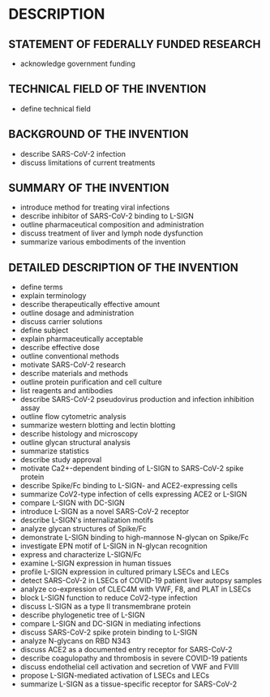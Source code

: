 # DESCRIPTION

## STATEMENT OF FEDERALLY FUNDED RESEARCH

- acknowledge government funding

## TECHNICAL FIELD OF THE INVENTION

- define technical field

## BACKGROUND OF THE INVENTION

- describe SARS-CoV-2 infection
- discuss limitations of current treatments

## SUMMARY OF THE INVENTION

- introduce method for treating viral infections
- describe inhibitor of SARS-CoV-2 binding to L-SIGN
- outline pharmaceutical composition and administration
- discuss treatment of liver and lymph node dysfunction
- summarize various embodiments of the invention

## DETAILED DESCRIPTION OF THE INVENTION

- define terms
- explain terminology
- describe therapeutically effective amount
- outline dosage and administration
- discuss carrier solutions
- define subject
- explain pharmaceutically acceptable
- describe effective dose
- outline conventional methods
- motivate SARS-CoV-2 research
- describe materials and methods
- outline protein purification and cell culture
- list reagents and antibodies
- describe SARS-CoV-2 pseudovirus production and infection inhibition assay
- outline flow cytometric analysis
- summarize western blotting and lectin blotting
- describe histology and microscopy
- outline glycan structural analysis
- summarize statistics
- describe study approval
- motivate Ca2+-dependent binding of L-SIGN to SARS-CoV-2 spike protein
- describe Spike/Fc binding to L-SIGN- and ACE2-expressing cells
- summarize CoV2-type infection of cells expressing ACE2 or L-SIGN
- compare L-SIGN with DC-SIGN
- introduce L-SIGN as a novel SARS-CoV-2 receptor
- describe L-SIGN's internalization motifs
- analyze glycan structures of Spike/Fc
- demonstrate L-SIGN binding to high-mannose N-glycan on Spike/Fc
- investigate EPN motif of L-SIGN in N-glycan recognition
- express and characterize L-SIGN/Fc
- examine L-SIGN expression in human tissues
- profile L-SIGN expression in cultured primary LSECs and LECs
- detect SARS-CoV-2 in LSECs of COVID-19 patient liver autopsy samples
- analyze co-expression of CLEC4M with VWF, F8, and PLAT in LSECs
- block L-SIGN function to reduce CoV2-type infection
- discuss L-SIGN as a type II transmembrane protein
- describe phylogenetic tree of L-SIGN
- compare L-SIGN and DC-SIGN in mediating infections
- discuss SARS-CoV-2 spike protein binding to L-SIGN
- analyze N-glycans on RBD N343
- discuss ACE2 as a documented entry receptor for SARS-CoV-2
- describe coagulopathy and thrombosis in severe COVID-19 patients
- discuss endothelial cell activation and secretion of VWF and FVIII
- propose L-SIGN-mediated activation of LSECs and LECs
- summarize L-SIGN as a tissue-specific receptor for SARS-CoV-2

